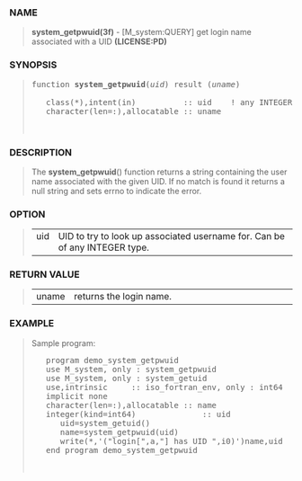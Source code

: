 <?
<body>
<!DOCTYPE html PUBLIC "-//W3C//DTD XHTML 1.0 Transitional//EN"
    "http://www.w3.org/TR/xhtml1/DTD/xhtml1-transitional.dtd">

<html xmlns="http://www.w3.org/1999/xhtml">
<head>
  <meta name="generator" content="HTML Tidy for Cygwin (vers 25 March 2009), see www.w3.org" />

  <title></title>
</head>

<body>
  <div id="Container">
    <div id="Content">
      <div class="c70"></div><a name="0"></a>

      <h3><a name="0">NAME</a></h3>

      <blockquote>
        <b>system_getpwuid(3f)</b> - [M_system:QUERY] get login name associated with a UID <b>(LICENSE:PD)</b>
      </blockquote><a name="contents" id="contents"></a> <a name="8"></a>

      <h3><a name="8">SYNOPSIS</a></h3>

      <blockquote>
        <pre>
function <b>system_getpwuid</b>(<i>uid</i>) result (<i>uname</i>)
<br />   class(*),intent(in)          :: uid    ! any INTEGER type
   character(len=:),allocatable :: uname
<br />
</pre>
      </blockquote><a name="2"></a>

      <h3><a name="2">DESCRIPTION</a></h3>

      <blockquote>
        <p>The <b>system_getpwuid</b>() function returns a string containing the user name associated with the given UID. If no match is found it returns a
        null string and sets errno to indicate the error.</p>
      </blockquote><a name="3"></a>

      <h3><a name="3">OPTION</a></h3>

      <blockquote>
        <table cellpadding="3">
          <tr valign="top">
            <td class="c71" width="6%" nowrap="nowrap">uid</td>

            <td valign="bottom">UID to try to look up associated username for. Can be of any INTEGER type.</td>
          </tr>
        </table>
      </blockquote><a name="4"></a>

      <h3><a name="4">RETURN VALUE</a></h3>

      <blockquote>
        <table cellpadding="3">
          <tr valign="top">
            <td class="c71" width="6%" nowrap="nowrap">uname</td>

            <td valign="bottom">returns the login name.</td>
          </tr>
        </table>
      </blockquote><a name="5"></a>

      <h3><a name="5">EXAMPLE</a></h3>

      <blockquote>
        Sample program:
        <pre>
   program demo_system_getpwuid
   use M_system, only : system_getpwuid
   use M_system, only : system_getuid
   use,intrinsic     :: iso_fortran_env, only : int64
   implicit none
   character(len=:),allocatable :: name
   integer(kind=int64)              :: uid
      uid=system_getuid()
      name=system_getpwuid(uid)
      write(*,'("login[",a,"] has UID ",i0)')name,uid
   end program demo_system_getpwuid
<br />
</pre>
      </blockquote><a name="6"></a>
    </div>
  </div>
</body>
</html>
